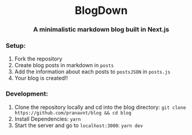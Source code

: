 <div align="center">
    <h1>BlogDown</h1>
    <h3>A minimalistic markdown blog built in Next.js</h3>
</div>

### Setup:

1. Fork the repository
2. Create blog posts in markdown in `posts`
3. Add the information about each posts to `postsJSON` in `posts.js`
4. Your blog is created!!

### Development:

1. Clone the repository locally and cd into the blog directory: `git clone https://github.com/pranavnt/blog && cd blog`
2. Install Dependencies: `yarn`
3. Start the server and go to `localhost:3000`: `yarn dev`
